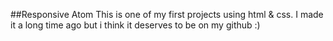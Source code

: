 ##Responsive Atom
This is one of my first projects using html & css.
I made it a long time ago but i think it deserves to be on my github :)

